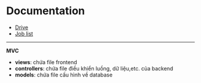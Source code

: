 # Documentation<br/>

- [Drive](https://drive.google.com/drive/u/0/folders/11s-UGx0yJvm-PjNHu9ZYnTrl03kpt5ee)<br/>
- [Job list](https://drive.google.com/file/d/1i56u8RwdzXag9mRK7ysCUAdWw4mzo1T7/view)

----------
**MVC**
- **views**: chứa file frontend
- **controllers**: chứa file điều khiển luồng, dữ liệu,etc. của backend
- **models**: chứa file cấu hình về database